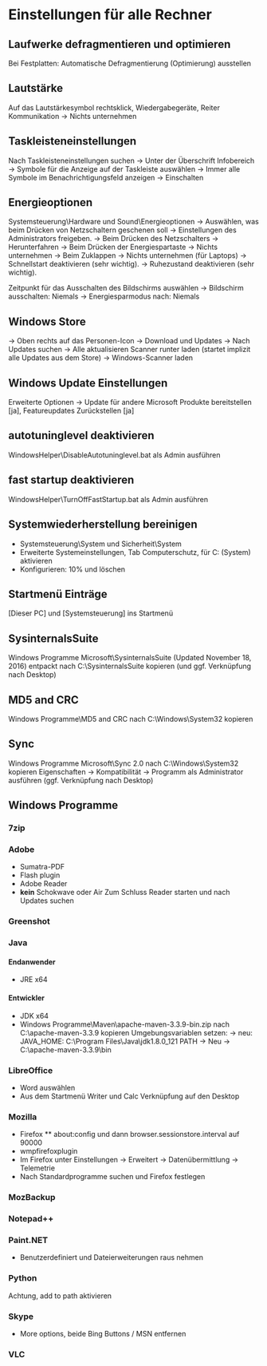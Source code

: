 # Einstellungen für alle Rechner
## Laufwerke defragmentieren und optimieren
Bei Festplatten: Automatische Defragmentierung (Optimierung) ausstellen

## Lautstärke
Auf das Lautstärkesymbol rechtsklick, Wiedergabegeräte, Reiter Kommunikation
-> Nichts unternehmen

## Taskleisteneinstellungen
Nach Taskleisteneinstellungen suchen -> Unter der Überschrift Infobereich -> Symbole für die Anzeige auf der Taskleiste auswählen -> Immer alle Symbole im Benachrichtigungsfeld anzeigen -> Einschalten

## Energieoptionen
Systemsteuerung\Hardware und Sound\Energieoptionen -> Auswählen, was beim Drücken von Netzschaltern geschenen soll -> Einstellungen des Administrators freigeben.
-> Beim Drücken des Netzschalters -> Herunterfahren
-> Beim Drücken der Energiespartaste -> Nichts unternehmen
-> Beim Zuklappen -> Nichts unternehmen (für Laptops)
-> Schnellstart deaktivieren (sehr wichtig).
-> Ruhezustand deaktivieren (sehr wichtig).

Zeitpunkt für das Ausschalten des Bildschirms auswählen
-> Bildschirm ausschalten: Niemals
-> Energiesparmodus nach: Niemals

## Windows Store
-> Oben rechts auf das Personen-Icon -> Download und Updates -> Nach Updates suchen -> Alle aktualisieren
Scanner runter laden (startet implizit alle Updates aus dem Store)
-> Windows-Scanner laden

## Windows Update Einstellungen
Erweiterte Optionen -> Update für andere Microsoft Produkte bereitstellen [ja], Featureupdates Zurückstellen [ja]

## autotuninglevel deaktivieren
WindowsHelper\DisableAutotuninglevel.bat als Admin ausführen

## fast startup deaktivieren
WindowsHelper\TurnOffFastStartup.bat als Admin ausführen

## Systemwiederherstellung bereinigen
* Systemsteuerung\System und Sicherheit\System
* Erweiterte Systemeinstellungen, Tab Computerschutz, für C: (System) aktivieren
* Konfigurieren: 10% und löschen

## Startmenü Einträge
[Dieser PC] und [Systemsteuerung] ins Startmenü

## SysinternalsSuite
Windows Programme Microsoft\SysinternalsSuite (Updated November 18, 2016) entpackt nach C:\SysinternalsSuite kopieren (und ggf. Verknüpfung nach Desktop)

## MD5 and CRC
Windows Programme\MD5 and CRC nach C:\Windows\System32 kopieren

## Sync
Windows Programme Microsoft\Sync 2.0 nach C:\Windows\System32 kopieren
Eigenschaften -> Kompatibilität -> Programm als Administrator ausführen
(ggf. Verknüpfung nach Desktop)

## Windows Programme
### 7zip
### Adobe
* Sumatra-PDF
* Flash plugin
* Adobe Reader
* __kein__ Schokwave oder Air
Zum Schluss Reader starten und nach Updates suchen

### Greenshot

### Java
#### Endanwender
* JRE x64
#### Entwickler
* JDK x64
* Windows Programme\Maven\apache-maven-3.3.9-bin.zip nach C:\apache-maven-3.3.9 kopieren
Umgebungsvariablen setzen:
-> neu:
JAVA_HOME: C:\Program Files\Java\jdk1.8.0_121
PATH -> Neu -> C:\apache-maven-3.3.9\bin

### LibreOffice
* Word auswählen
* Aus dem Startmenü Writer und Calc Verknüpfung auf den Desktop

### Mozilla
* Firefox
** about:config und dann browser.sessionstore.interval auf 90000
* wmpfirefoxplugin
* Im Firefox unter Einstellungen -> Erweitert -> Datenübermittlung -> Telemetrie
* Nach Standardprogramme suchen und Firefox festlegen

### MozBackup

### Notepad++

### Paint.NET
* Benutzerdefiniert und Dateierweiterungen raus nehmen

### Python
Achtung, add to path aktivieren

### Skype
* More options, beide Bing Buttons / MSN entfernen

### VLC
